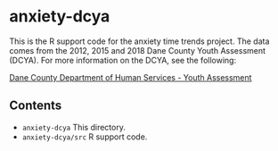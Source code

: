 # anxiety-dcya 

This is the R support code for the anxiety time trends project. The data comes from the 2012, 2015 and 2018 Dane County Youth Assessment (DCYA). For more information on the DCYA, see the following:

[Dane County Department of Human Services - Youth Assessment](https://www.danecountyhumanservices.org/yth/default.aspx)

## Contents ##
* `anxiety-dcya`			This directory.
* `anxiety-dcya/src`		R support code.
